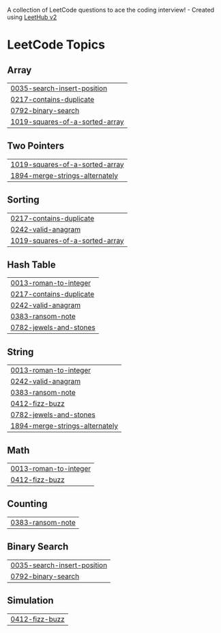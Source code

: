 A collection of LeetCode questions to ace the coding interview! - Created using [LeetHub v2](https://github.com/arunbhardwaj/LeetHub-2.0)
<!---LeetCode Topics Start-->
# LeetCode Topics
## Array
|  |
| ------- |
| [0035-search-insert-position](https://github.com/ADI-0519/Leetcode/tree/master/0035-search-insert-position) |
| [0217-contains-duplicate](https://github.com/ADI-0519/Leetcode/tree/master/0217-contains-duplicate) |
| [0792-binary-search](https://github.com/ADI-0519/Leetcode/tree/master/0792-binary-search) |
| [1019-squares-of-a-sorted-array](https://github.com/ADI-0519/Leetcode/tree/master/1019-squares-of-a-sorted-array) |
## Two Pointers
|  |
| ------- |
| [1019-squares-of-a-sorted-array](https://github.com/ADI-0519/Leetcode/tree/master/1019-squares-of-a-sorted-array) |
| [1894-merge-strings-alternately](https://github.com/ADI-0519/Leetcode/tree/master/1894-merge-strings-alternately) |
## Sorting
|  |
| ------- |
| [0217-contains-duplicate](https://github.com/ADI-0519/Leetcode/tree/master/0217-contains-duplicate) |
| [0242-valid-anagram](https://github.com/ADI-0519/Leetcode/tree/master/0242-valid-anagram) |
| [1019-squares-of-a-sorted-array](https://github.com/ADI-0519/Leetcode/tree/master/1019-squares-of-a-sorted-array) |
## Hash Table
|  |
| ------- |
| [0013-roman-to-integer](https://github.com/ADI-0519/Leetcode/tree/master/0013-roman-to-integer) |
| [0217-contains-duplicate](https://github.com/ADI-0519/Leetcode/tree/master/0217-contains-duplicate) |
| [0242-valid-anagram](https://github.com/ADI-0519/Leetcode/tree/master/0242-valid-anagram) |
| [0383-ransom-note](https://github.com/ADI-0519/Leetcode/tree/master/0383-ransom-note) |
| [0782-jewels-and-stones](https://github.com/ADI-0519/Leetcode/tree/master/0782-jewels-and-stones) |
## String
|  |
| ------- |
| [0013-roman-to-integer](https://github.com/ADI-0519/Leetcode/tree/master/0013-roman-to-integer) |
| [0242-valid-anagram](https://github.com/ADI-0519/Leetcode/tree/master/0242-valid-anagram) |
| [0383-ransom-note](https://github.com/ADI-0519/Leetcode/tree/master/0383-ransom-note) |
| [0412-fizz-buzz](https://github.com/ADI-0519/Leetcode/tree/master/0412-fizz-buzz) |
| [0782-jewels-and-stones](https://github.com/ADI-0519/Leetcode/tree/master/0782-jewels-and-stones) |
| [1894-merge-strings-alternately](https://github.com/ADI-0519/Leetcode/tree/master/1894-merge-strings-alternately) |
## Math
|  |
| ------- |
| [0013-roman-to-integer](https://github.com/ADI-0519/Leetcode/tree/master/0013-roman-to-integer) |
| [0412-fizz-buzz](https://github.com/ADI-0519/Leetcode/tree/master/0412-fizz-buzz) |
## Counting
|  |
| ------- |
| [0383-ransom-note](https://github.com/ADI-0519/Leetcode/tree/master/0383-ransom-note) |
## Binary Search
|  |
| ------- |
| [0035-search-insert-position](https://github.com/ADI-0519/Leetcode/tree/master/0035-search-insert-position) |
| [0792-binary-search](https://github.com/ADI-0519/Leetcode/tree/master/0792-binary-search) |
## Simulation
|  |
| ------- |
| [0412-fizz-buzz](https://github.com/ADI-0519/Leetcode/tree/master/0412-fizz-buzz) |
<!---LeetCode Topics End-->